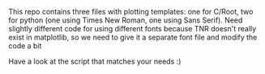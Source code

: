 This repo contains three files with plotting templates: one for C/Root, two for python (one using Times New Roman, one using Sans Serif). Need slightly different code for using different fonts because TNR doesn't really exist in matplotlib, so we need to give it a separate font file and modify the code a bit

Have a look at the script that matches your needs :)
